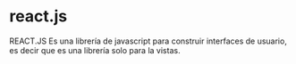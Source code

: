 # react.js
REACT.JS Es una librería de javascript para construir interfaces de usuario, es decir que es una librería solo para la vistas.
